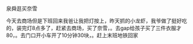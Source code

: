 泉舜逛买奈雪

今天去商场但是下班回来我爸让我把灯按上，昨天抓的小龙虾，我爷做了挺好吃的，装完灯8点多了，赶紧去商场，买了奈雪，。去gap给孩子买了三件衣服才80，。去门口开小车开了10分钟30块，。赶上末班地铁回家